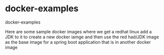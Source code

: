 # docker-examples
docker-examples

Here are some sample docker images where we get a redhat linux add a JDK to it to create a new docker iamge and then use the red had/JDK image as the base
image for a spring boot application that is in another docker image

